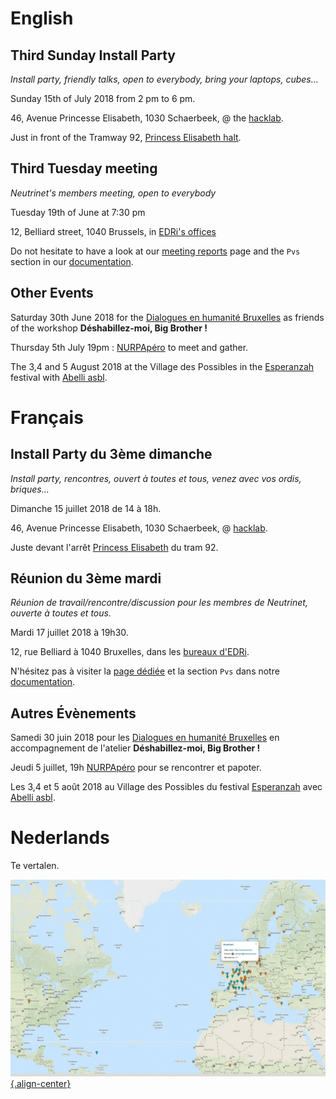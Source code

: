 <!-- TITLE: Agenda -->
<!-- SUBTITLE: Meetings, Réunions, Samenkomst, Install Parties, enz. -->

# English

## Third Sunday Install Party
*Install party, friendly talks, open to everybody, bring your laptops, cubes...*

Sunday 15th of July 2018 from 2 pm to 6 pm.

46, Avenue Princesse Elisabeth, 1030 Schaerbeek, @ the [hacklab](https://hacklab.brussels/).

Just in front of the Tramway 92, [Princess Elisabeth halt](https://www.openstreetmap.org/#map=19/50.87286/4.37672).

## Third Tuesday meeting
*Neutrinet's members meeting, open to everybody*

Tuesday 19th of June at 7:30 pm
 
12, Belliard street, 1040 Brussels, in [EDRi's offices](https://osm.org/go/0EoS3yxK5?node=3396312894)

Do not hesitate to have a look at our [meeting reports](pvs) page and the `Pvs` section in our [documentation](all).

## Other Events

Saturday 30th June 2018 for the [Dialogues en humanité Bruxelles](http://dialoguesenhumanite.be) as friends of the workshop **Déshabillez-moi, Big Brother !**

Thursday 5th July 19pm : [NURPApéro](https://nurpa.be/actualites/2018/06/agenda-juillet-2018-rencontre) to meet and gather.

The 3,4 and 5 August 2018 at the Village des Possibles in the [Esperanzah](https://www.esperanzah.be/) festival with [Abelli asbl](http://www.abelli-asbl.be/?lang=fr).

# Français
## Install Party du 3ème dimanche
*Install party, rencontres, ouvert à toutes et tous, venez avec vos ordis, briques...*

Dimanche 15 juillet 2018 de 14 à 18h.

46, Avenue Princesse Elisabeth, 1030 Schaerbeek, @ [hacklab](https://hacklab.brussels/).

Juste devant l'arrêt [Princess Elisabeth](https://www.openstreetmap.org/#map=19/50.87286/4.37672) du tram 92.


## Réunion du 3ème mardi
*Réunion de travail/rencontre/discussion pour les membres de Neutrinet, ouverte à toutes et tous.*

Mardi 17 juillet 2018 à 19h30.

12, rue Belliard à 1040 Bruxelles, dans les [bureaux d'EDRi](https://osm.org/go/0EoS3yxK5?node=3396312894).

N'hésitez pas à visiter la [page dédiée](pvs) et la section `Pvs` dans notre [documentation](all).

## Autres Évènements

Samedi 30 juin 2018 pour les [Dialogues en humanité Bruxelles](http://dialoguesenhumanite.be) en accompagnement de l'atelier **Déshabillez-moi, Big Brother !**

Jeudi 5 juillet, 19h [NURPApéro](https://nurpa.be/actualites/2018/06/agenda-juillet-2018-rencontre) pour se rencontrer et papoter.

Les 3,4 et 5 août 2018 au Village des Possibles du festival [Esperanzah](https://www.esperanzah.be/) avec [Abelli asbl](http://www.abelli-asbl.be/?lang=fr).

# Nederlands
Te vertalen.

[![Diyisp](/uploads/diyisp.jpg "Diyisp"){.align-center}](https://db.ffdn.org/)